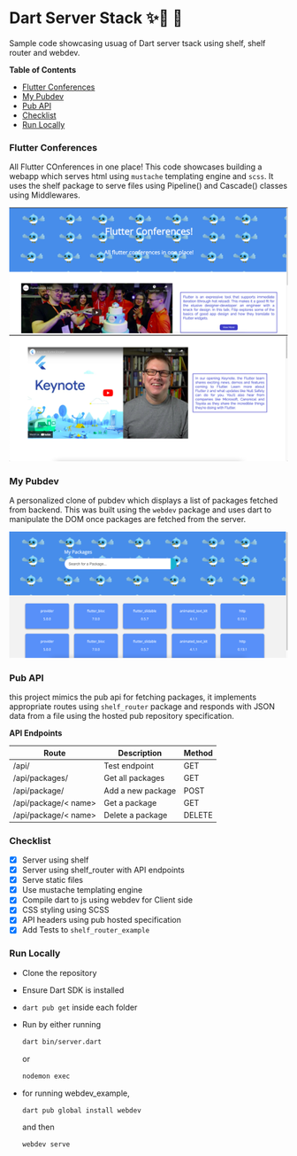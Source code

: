 # Dart Server Stack ✨🎯 🔨

Sample code showcasing usuag of Dart server tsack using shelf, shelf router and webdev.

**Table of Contents**

- [Flutter Conferences](#flutter-conferences)
- [My Pubdev](#my-pubdev)
- [Pub API](#pub-api)
- [Checklist](#checklist)
- [Run Locally](#run-locally)

### Flutter Conferences

All Flutter COnferences in one place! This code showcases building a webapp which serves html using `mustache` templating engine and `scss`. It uses the shelf package to serve files using Pipeline() and Cascade() classes using Middlewares.

![conf](/screenshots/conf.png)
![conf](/screenshots/engage.png)

### My Pubdev

A personalized clone of pubdev which displays a list of packages fetched from backend. This was built using the `webdev` package and uses dart to manipulate the DOM once packages are fetched from the server.

![conf](/screenshots/pub.png)

### Pub API

this project mimics the pub api for fetching packages, it implements appropriate routes using `shelf_router` package and responds with JSON data from a file using the hosted pub repository specification.

**API Endpoints**

| Route                | Description       | Method |
| -------------------- | ----------------- | ------ |
| /api/                | Test endpoint     | GET    |
| /api/packages/       | Get all packages  | GET    |
| /api/package/        | Add a new package | POST   |
| /api/package/< name> | Get a package     | GET    |
| /api/package/< name> | Delete a package  | DELETE |

### Checklist

- [x] Server using shelf
- [x] Server using shelf_router with API endpoints
- [x] Serve static files
- [x] Use mustache templating engine
- [x] Compile dart to js using webdev for Client side
- [x] CSS styling using SCSS
- [x] API headers using pub hosted specification
- [x] Add Tests to `shelf_router_example`

### Run Locally

- Clone the repository
- Ensure Dart SDK is installed
- `dart pub get` inside each folder

- Run by either running

  ```bash
  dart bin/server.dart
  ```

  or

  ```bash
  nodemon exec
  ```

- for running webdev_example,

  ```bash
  dart pub global install webdev
  ```

  and then

  ```bash
  webdev serve
  ```
